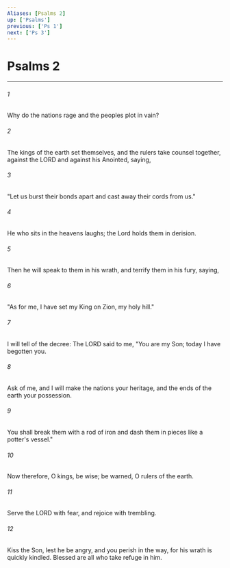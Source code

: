 ```yaml
---
Aliases: [Psalms 2]
up: ['Psalms']
previous: ['Ps 1']
next: ['Ps 3']
---
```

# Psalms 2
***



###### 1 
Why do the nations rage and the peoples plot in vain? 

###### 2 
The kings of the earth set themselves, and the rulers take counsel together, against the LORD and against his Anointed, saying, 

###### 3 
"Let us burst their bonds apart and cast away their cords from us." 

###### 4 
He who sits in the heavens laughs; the Lord holds them in derision. 

###### 5 
Then he will speak to them in his wrath, and terrify them in his fury, saying, 

###### 6 
"As for me, I have set my King on Zion, my holy hill." 

###### 7 
I will tell of the decree: The LORD said to me, "You are my Son; today I have begotten you. 

###### 8 
Ask of me, and I will make the nations your heritage, and the ends of the earth your possession. 

###### 9 
You shall break them with a rod of iron and dash them in pieces like a potter's vessel." 

###### 10 
Now therefore, O kings, be wise; be warned, O rulers of the earth. 

###### 11 
Serve the LORD with fear, and rejoice with trembling. 

###### 12 
Kiss the Son, lest he be angry, and you perish in the way, for his wrath is quickly kindled. Blessed are all who take refuge in him.

